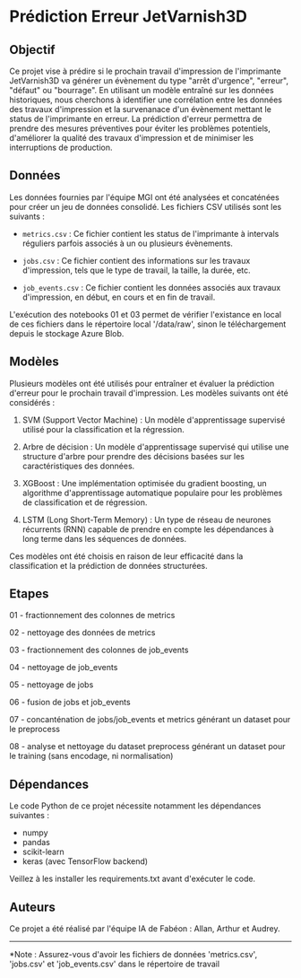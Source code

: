 # Prédiction Erreur JetVarnish3D

## Objectif

Ce projet vise à prédire si le prochain travail d'impression de l'imprimante JetVarnish3D va générer un évènement du type "arrêt d'urgence", "erreur", "défaut" ou "bourrage". En utilisant un modèle entraîné sur les données historiques, nous cherchons à identifier une corrélation entre les données des travaux d'impression et la survenanace d'un évènement mettant le status de l'imprimante en erreur. La prédiction d'erreur permettra de prendre des mesures préventives pour éviter les problèmes potentiels, d'améliorer la qualité des travaux d'impression et de minimiser les interruptions de production.

## Données

Les données fournies par l'équipe MGI ont été analysées et concaténées pour créer un jeu de données consolidé. Les fichiers CSV utilisés sont les suivants :

- `metrics.csv` : Ce fichier contient les status de l'imprimante à intervals réguliers parfois associés à un ou plusieurs évènements.

- `jobs.csv` : Ce fichier contient des informations sur les travaux d'impression, tels que le type de travail, la taille, la durée, etc.

- `job_events.csv` : Ce fichier contient les données associés aux travaux d'impression, en début, en cours et en fin de travail.

L'exécution des notebooks 01 et 03 permet de vérifier l'existance en local de ces fichiers dans le répertoire local '/data/raw', sinon le téléchargement depuis le stockage Azure Blob.


## Modèles

Plusieurs modèles ont été utilisés pour entraîner et évaluer la prédiction d'erreur pour le prochain travail d'impression. Les modèles suivants ont été considérés :

1. SVM (Support Vector Machine) : Un modèle d'apprentissage supervisé utilisé pour la classification et la régression.

2. Arbre de décision : Un modèle d'apprentissage supervisé qui utilise une structure d'arbre pour prendre des décisions basées sur les caractéristiques des données.

3. XGBoost : Une implémentation optimisée du gradient boosting, un algorithme d'apprentissage automatique populaire pour les problèmes de classification et de régression.

4. LSTM (Long Short-Term Memory) : Un type de réseau de neurones récurrents (RNN) capable de prendre en compte les dépendances à long terme dans les séquences de données.

Ces modèles ont été choisis en raison de leur efficacité dans la classification et la prédiction de données structurées.


## Etapes

01 - fractionnement des colonnes de metrics

02 - nettoyage des données de metrics

03 - fractionnement des colonnes de job_events

04 - nettoyage de job_events

05 - nettoyage de jobs

06 - fusion de jobs et job_events

07 - concanténation de jobs/job_events et metrics générant un dataset pour le preprocess

08 - analyse et nettoyage du dataset preprocess générant un dataset pour le training (sans encodage, ni normalisation)


## Dépendances

Le code Python de ce projet nécessite notamment les dépendances suivantes :
- numpy
- pandas
- scikit-learn
- keras (avec TensorFlow backend)

Veillez à les installer les requirements.txt avant d'exécuter le code.

## Auteurs

Ce projet a été réalisé par l'équipe IA de Fabéon : Allan, Arthur et Audrey.

---

*Note : Assurez-vous d'avoir les fichiers de données 'metrics.csv', 'jobs.csv' et 'job_events.csv' dans le répertoire de travail